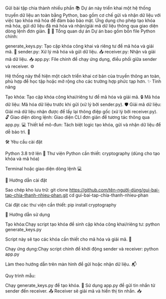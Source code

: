 Gửi bài tập chia thành nhiều phần 📚
Dự án này triển khai một hệ thống truyền dữ liệu an toàn bằng Python, bao gồm cơ chế gửi và nhận dữ liệu với việc tạo khóa mã hóa để đảm bảo bảo mật. Ứng dụng cho phép tạo khóa mã hóa, gửi dữ liệu đã mã hóa và nhận/giải mã dữ liệu thông qua giao diện dòng lệnh đơn giản. 🚀
📖 Tổng quan dự án
Dự án bao gồm bốn file Python chính:

generate_keys.py: Tạo cặp khóa công khai và riêng tư để mã hóa và giải mã. 🔑
sender.py: Xử lý mã hóa và gửi dữ liệu. 📤
receiver.py: Nhận và giải mã dữ liệu. 📥
app.py: File chính để chạy ứng dụng, điều phối giữa sender và receiver. ⚙️

Hệ thống này thể hiện một cách triển khai cơ bản của truyền thông an toàn, phù hợp để học tập hoặc mở rộng cho các trường hợp phức tạp hơn.
✨ Tính năng

Tạo khóa: Tạo cặp khóa công khai/riêng tư để mã hóa và giải mã. 🔒
Mã hóa dữ liệu: Mã hóa dữ liệu trước khi gửi (xử lý bởi sender.py). 🛡️
Giải mã dữ liệu: Giải mã dữ liệu nhận được để lấy lại thông điệp gốc (xử lý bởi receiver.py). 🔓
Giao diện dòng lệnh: Giao diện CLI đơn giản để tương tác thông qua app.py. 💻
Thiết kế mô-đun: Tách biệt logic tạo khóa, gửi và nhận dữ liệu để dễ bảo trì. 🧩

🛠️ Yêu cầu cài đặt

Python 3.8 trở lên 🐍
Thư viện Python cần thiết:
cryptography (dùng cho tạo khóa và mã hóa)


Terminal hoặc giao diện dòng lệnh 💻

🔧 Hướng dẫn cài đặt

Sao chép kho lưu trữ:
git clone https://github.com/tên-người-dùng/gui-bai-tap-chia-thanh-nhieu-phan.git
cd gui-bai-tap-chia-thanh-nhieu-phan


Cài đặt các thư viện cần thiết:
pip install cryptography



🚀 Hướng dẫn sử dụng

Tạo khóa:Chạy script tạo khóa để sinh cặp khóa công khai/riêng tư:
python generate_keys.py

Script này sẽ tạo các khóa cần thiết cho mã hóa và giải mã. 🔑

Chạy ứng dụng:Chạy script chính để khởi động sender và receiver:
python app.py

Làm theo hướng dẫn trên màn hình để gửi hoặc nhận dữ liệu. 📬

Quy trình mẫu:

Chạy generate_keys.py để tạo khóa. 🔑
Sử dụng app.py để gửi tin nhắn từ sender đến receiver. 📤
Receiver sẽ giải mã và hiển thị tin nhắn. 📥


